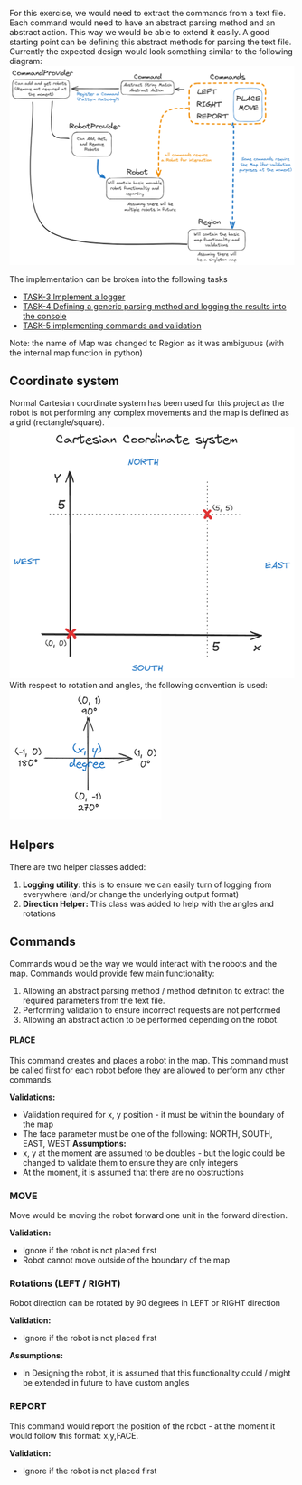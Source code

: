 For this exercise, we would need to extract the commands from a text file. Each command would need to have an abstract parsing method and an abstract action. This way we would be able to extend it easily. A good starting point can be defining this abstract methods for parsing the text file. Currently the expected design would look something similar to the following diagram:
![Updated Diagram](/Docs/Images/Updated%20Diagram.png)

The implementation can be broken into the following tasks
- [TASK-3 Implement a logger](TASK-3%20Implement%20a%20logger.md)
- [TASK-4 Defining a generic parsing method and logging the results into the console](TASK-4%20Defining%20a%20generic%20parsing%20method%20and%20logging%20the%20results%20into%20the%20console.md)
- [TASK-5 implementing commands and validation](TASK-5%20implementing%20commands%20and%20validation.md)

Note: the name of Map was changed to Region as it was ambiguous (with the internal map function in python)
## Coordinate system
Normal Cartesian coordinate system has been used for this project as the robot is not performing any complex movements and the map is defined as a grid (rectangle/square).
![Cartesian Coordinate System](/Docs/Images/Cartesian%20Coordinate%20System.png)
With respect to rotation and angles, the following convention is used:
![Angles and units](/Docs/Images/Angles%20and%20units.png)

## Helpers
There are two helper classes added: 
1. **Logging utility**: this is to ensure we can easily turn of logging from everywhere (and/or change the underlying output format)
2. **Direction Helper:** This class was added to help with the angles and rotations
## Commands
Commands would be the way we would interact with the robots and the map. Commands would provide few main functionality:
1. Allowing an abstract parsing method / method definition to extract the required parameters from the text file.
2. Performing validation to ensure incorrect requests are not performed
3. Allowing an abstract action to be performed depending on the robot.
#### PLACE
This command creates and places a robot in the map. This command must be called first for each robot before they are allowed to perform any other commands.

**Validations:**
- Validation required for x, y position - it must be within the boundary of the map
- The face parameter must be one of the following: NORTH, SOUTH, EAST, WEST
**Assumptions:** 
- x, y at the moment are assumed to be doubles - but the logic could be changed to validate them to ensure they are only integers
- At the moment, it is assumed that there are no obstructions 
### MOVE
Move would be moving the robot forward one unit in the forward direction.

**Validation:** 
- Ignore if the robot is not placed first
- Robot cannot move outside of the boundary of the map
### Rotations (LEFT / RIGHT)
Robot direction can be rotated by 90 degrees in LEFT or RIGHT direction

**Validation:** 
- Ignore if the robot is not placed first

**Assumptions:**
- In Designing the robot, it is assumed that this functionality could / might be extended in future to have custom angles
### REPORT
This command would report the position of the robot - at the moment it would follow this format: x,y,FACE.

**Validation:** 
- Ignore if the robot is not placed first